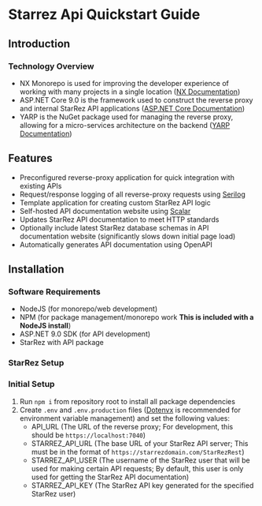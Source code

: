 # Starrez Api Quickstart Guide

## Introduction

### Technology Overview

- NX Monorepo is used for improving the developer experience of working with many projects in a single location ([NX Documentation](https://nx.dev/getting-started/intro))
- ASP.NET Core 9.0 is the framework used to construct the reverse proxy and internal StarRez API applications ([ASP.NET Core Documentation](https://learn.microsoft.com/en-us/aspnet/core/?view=aspnetcore-9.0))
- YARP is the NuGet package used for managing the reverse proxy, allowing for a micro-services architecture on the backend ([YARP Documentation](https://learn.microsoft.com/en-us/aspnet/core/fundamentals/servers/yarp/getting-started?view=aspnetcore-9.0))

## Features

- Preconfigured reverse-proxy application for quick integration with existing APIs
- Request/response logging of all reverse-proxy requests using [Serilog](https://serilog.net/)
- Template application for creating custom StarRez API logic
- Self-hosted API documentation website using [Scalar](https://scalar.com/)
- Updates StarRez API documentation to meet HTTP standards
- Optionally include latest StarRez database schemas in API documentation website (significantly slows down initial page load)
- Automatically generates API documentation using OpenAPI

## Installation

### Software Requirements

- NodeJS (for monorepo/web development)
- NPM (for package management/monorepo work **This is included with a NodeJS install**)
- ASP.NET 9.0 SDK (for API development)
- StarRez with API package

### StarRez Setup

### Initial Setup

1. Run `npm i` from repository root to install all package dependencies
2. Create `.env` and `.env.production` files ([Dotenvx](https://dotenvx.com/) is recommended for environment variable management) and set the following values:
   - API_URL (The URL of the reverse proxy; For development, this should be `https://localhost:7040`)
   - STARREZ_API_URL (The base URL of your StarRez API server; This must be in the format of `https://starrezdomain.com/StarRezRest`)
   - STARREZ_API_USER (The username of the StarRez user that will be used for making certain API requests; By default, this user is only used for getting the StarRez API documentation)
   - STARREZ_API_KEY (The StarRez API key generated for the specified StarRez user)
